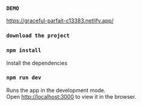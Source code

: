 ### `DEMO`
https://graceful-parfait-c13383.netlify.app/

### `download the project`

### `npm install`
Install the dependencies

### `npm run dev`

Runs the app in the development mode.<br />
Open [http://localhost:3000](http://localhost:3000) to view it in the browser.

